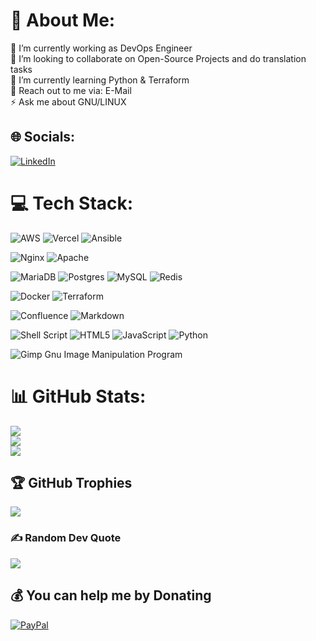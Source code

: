 # 💫 About Me:
🔭 I’m currently working as DevOps Engineer<br>👯 I’m looking to collaborate on Open-Source Projects and do translation tasks<br>🌱 I’m currently learning Python & Terraform<br>💬 Reach out to me via: E-Mail<br>⚡ Ask me about GNU/LINUX


## 🌐 Socials:
[![LinkedIn](https://img.shields.io/badge/LinkedIn-%230077B5.svg?logo=linkedin&logoColor=white)](https://linkedin.com/in/https://www.linkedin.com/in/jan-brtm/) 

# 💻 Tech Stack:

![AWS](https://img.shields.io/badge/AWS-%23FF9900.svg?style=flat&logo=amazon-aws&logoColor=white) ![Vercel](https://img.shields.io/badge/vercel-%23000000.svg?style=flat&logo=vercel&logoColor=white) ![Ansible](https://img.shields.io/badge/ansible-%231A1918.svg?style=flat&logo=ansible&logoColor=white) 

![Nginx](https://img.shields.io/badge/nginx-%23009639.svg?style=flat&logo=nginx&logoColor=white) 
![Apache](https://img.shields.io/badge/apache-%23D42029.svg?style=flat&logo=apache&logoColor=white) 

![MariaDB](https://img.shields.io/badge/MariaDB-003545?style=flat&logo=mariadb&logoColor=white) 
![Postgres](https://img.shields.io/badge/postgres-%23316192.svg?style=flat&logo=postgresql&logoColor=white) 
![MySQL](https://img.shields.io/badge/mysql-%2300f.svg?style=flat&logo=mysql&logoColor=white) 
![Redis](https://img.shields.io/badge/redis-%23DD0031.svg?style=flat&logo=redis&logoColor=white) 

![Docker](https://img.shields.io/badge/docker-%230db7ed.svg?style=flat&logo=docker&logoColor=white) 
![Terraform](https://img.shields.io/badge/terraform-%235835CC.svg?style=flat&logo=terraform&logoColor=white)

![Confluence](https://img.shields.io/badge/confluence-%23172BF4.svg?style=flat&logo=confluence&logoColor=white) 
![Markdown](https://img.shields.io/badge/markdown-%23000000.svg?style=flat&logo=markdown&logoColor=white) 

![Shell Script](https://img.shields.io/badge/shell_script-%23121011.svg?style=flat&logo=gnu-bash&logoColor=white)
![HTML5](https://img.shields.io/badge/html5-%23E34F26.svg?style=flat&logo=html5&logoColor=white) 
![JavaScript](https://img.shields.io/badge/javascript-%23323330.svg?style=flat&logo=javascript&logoColor=%23F7DF1E) 
![Python](https://img.shields.io/badge/python-3670A0?style=flat&logo=python&logoColor=ffdd54) 

![Gimp Gnu Image Manipulation Program](https://img.shields.io/badge/Gimp-657D8B?style=flat&logo=gimp&logoColor=FFFFFF) 
# 📊 GitHub Stats:
![](https://github-readme-stats.vercel.app/api?username=Ser0tonin&theme=solarized-dark&hide_border=false&include_all_commits=true&count_private=true)<br/>
![](https://github-readme-streak-stats.herokuapp.com/?user=Ser0tonin&theme=solarized-dark&hide_border=false)<br/>
![](https://github-readme-stats.vercel.app/api/top-langs/?username=Ser0tonin&theme=solarized-dark&hide_border=false&include_all_commits=true&count_private=true&layout=compact)

## 🏆 GitHub Trophies
![](https://github-profile-trophy.vercel.app/?username=Ser0tonin&theme=darkhub&no-frame=true&no-bg=false&margin-w=4)

### ✍️ Random Dev Quote
![](https://quotes-github-readme.vercel.app/api?type=horizontal&theme=tokyonight)

  ## 💰 You can help me by Donating
  [![PayPal](https://img.shields.io/badge/PayPal-00457C?style=for-the-badge&logo=paypal&logoColor=white)](https://paypal.me/https://www.paypal.com/paypalme/JanBartmann) 

  <!-- Proudly created with GPRM ( https://gprm.itsvg.in ) -->
  
